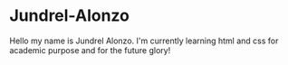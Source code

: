 # Jundrel-Alonzo

Hello my name is Jundrel Alonzo.
I'm currently learning html and css for academic purpose and for the future glory!
